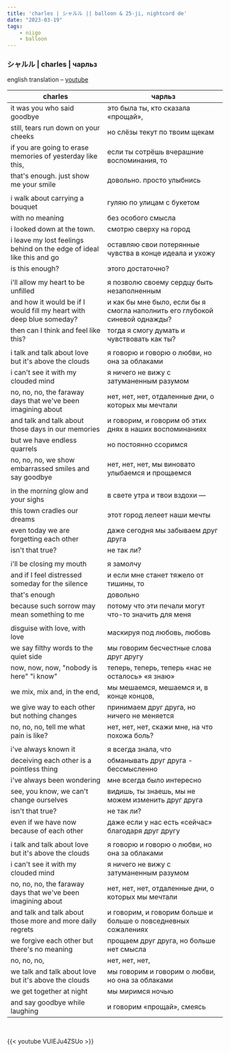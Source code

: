 ```yaml
---
title: 'charles | シャルル || balloon & 25-ji, nightcord de'
date: "2023-03-19"
tags:
    - niigo
    - balloon
---
```


### シャルル | charles | чарльз

english translation – [youtube](https://www.youtube.com/watch?v=VUIEJu4ZSUo)

charles | чарльз
--|--
it was you who said goodbye | это была ты, кто сказала «прощай»,
still, tears run down on your cheeks | но слёзы текут по твоим щекам
if you are going to erase memories of yesterday like this, | если ты сотрёшь вчерашние воспоминания, то
that's enough. just show me your smile | довольно. просто улыбнись
|||
i walk about carrying a bouquet | гуляю по улицам с букетом
with no meaning | без особого смысла
i looked down at the town. | смотрю сверху на город
i leave my lost feelings behind on the edge of ideal like this and go | оставляю свои потерянные чувства в конце идеала и ухожу
is this enough? | этого достаточно?
|||
i'll allow my heart to be unfilled | я позволю своему сердцу быть незаполненным
and how it would be if I would fill my heart with deep blue someday? | и как бы мне было, если бы я смогла наполнить его глубокой синевой однажды?
then can I think and feel like this? | тогда я смогу думать и чувствовать как ты?
|||
i talk and talk about love but it's above the clouds | я говорю и говорю о любви, но она за облаками
i can't see it with my clouded mind | я ничего не вижу с затуманенным разумом
no, no, no, the faraway days that we've been imagining about | нет, нет, нет, отдаленные дни, о которых мы мечтали
and talk and talk about those days in our memories | и говорим, и говорим об этих днях в наших воспоминаниях
but we have endless quarrels | но постоянно ссоримся
no, no, no, we show embarrassed smiles and say goodbye | нет, нет, нет, мы виновато улыбаемся и прощаемся
|||
in the morning glow and your sighs | в свете утра и твои вздохи —
this town cradles our dreams | этот город лелеет наши мечты
even today we are forgetting each other | даже сегодня мы забываем друг друга
isn't that true? | не так ли?
|||
i'll be closing my mouth | я замолчу
and if I feel distressed someday for the silence | и если мне станет тяжело от тишины, то
that's enough | довольно
because such sorrow may mean something to me | потому что эти печали могут что-то значить для меня
|||
disguise with love, with love | маскируя под любовь, любовь
we say filthy words to the quiet side | мы говорим бесчестные слова друг другу
now, now, now, "nobody is here" "i know" | теперь, теперь, теперь «нас не осталось» «я знаю»
we mix, mix and, in the end, | мы мешаемся, мешаемся и, в конце концов,
we give way to each other but nothing changes | принимаем друг друга, но ничего не меняется
no, no, no, tell me what pain is like? | нет, нет, нет, скажи мне, на что похожа боль?
|||
i've always known it | я всегда знала, что
deceiving each other is a pointless thing | обманывать друг друга - бессмысленно
i've always been wondering | мне всегда было интересно
see, you know, we can't change ourselves | видишь, ты знаешь, мы не можем изменить друг друга
isn't that true? | не так ли?
even if we have now because of each other | даже если у нас есть «сейчас» благодаря друг другу
|||
i talk and talk about love but it's above the clouds | я говорю и говорю о любви, но она за облаками
i can't see it with my clouded mind | я ничего не вижу с затуманенным разумом
no, no, no, the faraway days that we've been imagining about | нет, нет, нет, отдаленные дни, о которых мы мечтали
and talk and talk about those more and more daily regrets | и говорим, и говорим больше и больше о повседневных сожалениях
we forgive each other but there's no meaning | прощаем друг друга, но больше нет смысла
no, no, no, | нет, нет, нет,
we talk and talk about love but it's above the clouds | мы говорим и говорим о любви, но она за облаками
we get together at night | мы миримся ночью
and say goodbye while laughing | и говорим «прощай», смеясь

<br>

{{< youtube VUIEJu4ZSUo >}}